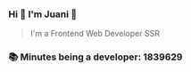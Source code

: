 ### Hi 👋 I&#39;m Juani 🦁

> I&#39;m a Frontend Web Developer SSR

### 📚 Minutes being a developer: 1839629
